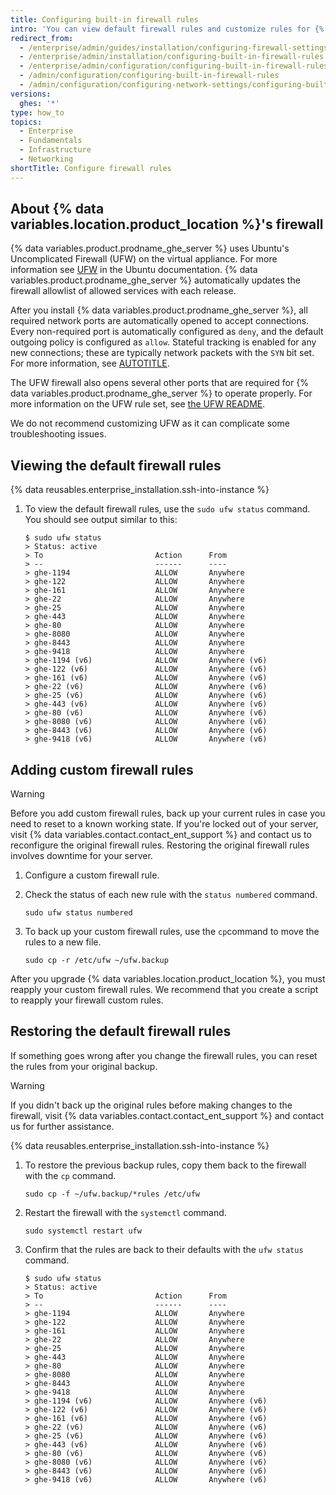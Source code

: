 ```yaml
---
title: Configuring built-in firewall rules
intro: 'You can view default firewall rules and customize rules for {% data variables.location.product_location %}.'
redirect_from:
  - /enterprise/admin/guides/installation/configuring-firewall-settings
  - /enterprise/admin/installation/configuring-built-in-firewall-rules
  - /enterprise/admin/configuration/configuring-built-in-firewall-rules
  - /admin/configuration/configuring-built-in-firewall-rules
  - /admin/configuration/configuring-network-settings/configuring-built-in-firewall-rules
versions:
  ghes: '*'
type: how_to
topics:
  - Enterprise
  - Fundamentals
  - Infrastructure
  - Networking
shortTitle: Configure firewall rules
---
```

## About {% data variables.location.product_location %}'s firewall

{% data variables.product.prodname_ghe_server %} uses Ubuntu's Uncomplicated Firewall (UFW) on the virtual appliance. For more information see [UFW](https://help.ubuntu.com/community/UFW) in the Ubuntu documentation. {% data variables.product.prodname_ghe_server %} automatically updates the firewall allowlist of allowed services with each release.

After you install {% data variables.product.prodname_ghe_server %}, all required network ports are automatically opened to accept connections. Every non-required port is automatically configured as `deny`, and the default outgoing policy is configured as `allow`. Stateful tracking is enabled for any new connections; these are typically network packets with the `SYN` bit set. For more information, see [AUTOTITLE](/admin/configuration/configuring-network-settings/network-ports).

The UFW firewall also opens several other ports that are required for {% data variables.product.prodname_ghe_server %} to operate properly. For more information on the UFW rule set, see [the UFW README](https://github.com/jbq/ufw/blob/master/README#L213).

We do not recommend customizing UFW as it can complicate some troubleshooting issues.

## Viewing the default firewall rules

{% data reusables.enterprise_installation.ssh-into-instance %}

1. To view the default firewall rules, use the `sudo ufw status` command. You should see output similar to this:

   ```shell
   $ sudo ufw status
   > Status: active
   > To                         Action      From
   > --                         ------      ----
   > ghe-1194                   ALLOW       Anywhere
   > ghe-122                    ALLOW       Anywhere
   > ghe-161                    ALLOW       Anywhere
   > ghe-22                     ALLOW       Anywhere
   > ghe-25                     ALLOW       Anywhere
   > ghe-443                    ALLOW       Anywhere
   > ghe-80                     ALLOW       Anywhere
   > ghe-8080                   ALLOW       Anywhere
   > ghe-8443                   ALLOW       Anywhere
   > ghe-9418                   ALLOW       Anywhere
   > ghe-1194 (v6)              ALLOW       Anywhere (v6)
   > ghe-122 (v6)               ALLOW       Anywhere (v6)
   > ghe-161 (v6)               ALLOW       Anywhere (v6)
   > ghe-22 (v6)                ALLOW       Anywhere (v6)
   > ghe-25 (v6)                ALLOW       Anywhere (v6)
   > ghe-443 (v6)               ALLOW       Anywhere (v6)
   > ghe-80 (v6)                ALLOW       Anywhere (v6)
   > ghe-8080 (v6)              ALLOW       Anywhere (v6)
   > ghe-8443 (v6)              ALLOW       Anywhere (v6)
   > ghe-9418 (v6)              ALLOW       Anywhere (v6)
   ```

## Adding custom firewall rules

> [!WARNING]
> Before you add custom firewall rules, back up your current rules in case you need to reset to a known working state. If you're locked out of your server, visit {% data variables.contact.contact_ent_support %} and contact us to reconfigure the original firewall rules. Restoring the original firewall rules involves downtime for your server.

1. Configure a custom firewall rule.
1. Check the status of each new rule with the `status numbered` command.

   ```shell
   sudo ufw status numbered
   ```

1. To back up your custom firewall rules, use the `cp`command to move the rules to a new file.

   ```shell
   sudo cp -r /etc/ufw ~/ufw.backup
   ```

After you upgrade {% data variables.location.product_location %}, you must reapply your custom firewall rules. We recommend that you create a script to reapply your firewall custom rules.

## Restoring the default firewall rules

If something goes wrong after you change the firewall rules, you can reset the rules from your original backup.

> [!WARNING]
> If you didn't back up the original rules before making changes to the firewall, visit {% data variables.contact.contact_ent_support %} and contact us for further assistance.

{% data reusables.enterprise_installation.ssh-into-instance %}

1. To restore the previous backup rules, copy them back to the firewall with the `cp` command.

   ```shell
   sudo cp -f ~/ufw.backup/*rules /etc/ufw
   ```

1. Restart the firewall with the `systemctl` command.

   ```shell
   sudo systemctl restart ufw
   ```

1. Confirm that the rules are back to their defaults with the `ufw status` command.

   ```shell
   $ sudo ufw status
   > Status: active
   > To                         Action      From
   > --                         ------      ----
   > ghe-1194                   ALLOW       Anywhere
   > ghe-122                    ALLOW       Anywhere
   > ghe-161                    ALLOW       Anywhere
   > ghe-22                     ALLOW       Anywhere
   > ghe-25                     ALLOW       Anywhere
   > ghe-443                    ALLOW       Anywhere
   > ghe-80                     ALLOW       Anywhere
   > ghe-8080                   ALLOW       Anywhere
   > ghe-8443                   ALLOW       Anywhere
   > ghe-9418                   ALLOW       Anywhere
   > ghe-1194 (v6)              ALLOW       Anywhere (v6)
   > ghe-122 (v6)               ALLOW       Anywhere (v6)
   > ghe-161 (v6)               ALLOW       Anywhere (v6)
   > ghe-22 (v6)                ALLOW       Anywhere (v6)
   > ghe-25 (v6)                ALLOW       Anywhere (v6)
   > ghe-443 (v6)               ALLOW       Anywhere (v6)
   > ghe-80 (v6)                ALLOW       Anywhere (v6)
   > ghe-8080 (v6)              ALLOW       Anywhere (v6)
   > ghe-8443 (v6)              ALLOW       Anywhere (v6)
   > ghe-9418 (v6)              ALLOW       Anywhere (v6)
   ```
